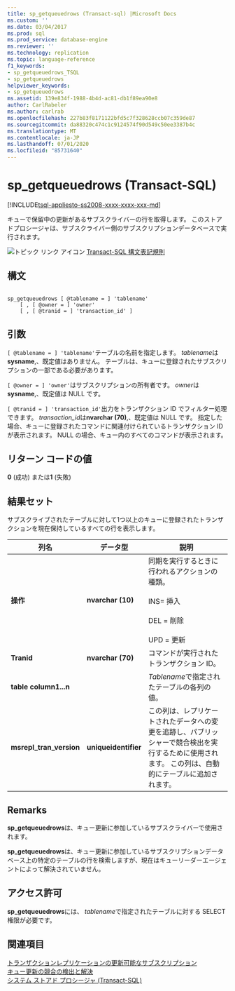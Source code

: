 ```yaml
---
title: sp_getqueuedrows (Transact-sql) |Microsoft Docs
ms.custom: ''
ms.date: 03/04/2017
ms.prod: sql
ms.prod_service: database-engine
ms.reviewer: ''
ms.technology: replication
ms.topic: language-reference
f1_keywords:
- sp_getqueuedrows_TSQL
- sp_getqueuedrows
helpviewer_keywords:
- sp_getqueuedrows
ms.assetid: 139e834f-1988-4b4d-ac81-db1f89ea90e8
author: CarlRabeler
ms.author: carlrab
ms.openlocfilehash: 227b83f8171122bfd5c7f328628ccb07c359de87
ms.sourcegitcommit: da88320c474c1c9124574f90d549c50ee3387b4c
ms.translationtype: MT
ms.contentlocale: ja-JP
ms.lasthandoff: 07/01/2020
ms.locfileid: "85731640"
---
```

# <a name="sp_getqueuedrows-transact-sql"></a>sp_getqueuedrows (Transact-SQL)
[!INCLUDE[tsql-appliesto-ss2008-xxxx-xxxx-xxx-md](../../includes/applies-to-version/sqlserver.md)]

  キューで保留中の更新があるサブスクライバーの行を取得します。 このストアドプロシージャは、サブスクライバー側のサブスクリプションデータベースで実行されます。  
  
 ![トピック リンク アイコン](../../database-engine/configure-windows/media/topic-link.gif "トピック リンク アイコン") [Transact-SQL 構文表記規則](../../t-sql/language-elements/transact-sql-syntax-conventions-transact-sql.md)  
  
## <a name="syntax"></a>構文  
  
```  
  
sp_getqueuedrows [ @tablename = ] 'tablename'  
    [ , [ @owner = ] 'owner'  
    [ , [ @tranid = ] 'transaction_id' ]  
```  
  
## <a name="arguments"></a>引数  
`[ @tablename = ] 'tablename'`テーブルの名前を指定します。 *tablename*は**sysname**,、既定値はありません。 テーブルは、キューに登録されたサブスクリプションの一部である必要があります。  
  
`[ @owner = ] 'owner'`はサブスクリプションの所有者です。 *owner*は**sysname**,、既定値は NULL です。  
  
`[ @tranid = ] 'transaction_id'`出力をトランザクション ID でフィルター処理できます。 *transaction_id*は**nvarchar (70)**,、既定値は NULL です。 指定した場合、キューに登録されたコマンドに関連付けられているトランザクション ID が表示されます。 NULL の場合、キュー内のすべてのコマンドが表示されます。  
  
## <a name="return-code-values"></a>リターン コードの値  
 **0** (成功) または**1** (失敗)  
  
## <a name="result-sets"></a>結果セット  
 サブスクライブされたテーブルに対して1つ以上のキューに登録されたトランザクションを現在保持しているすべての行を表示します。  
  
|列名|データ型|説明|  
|-----------------|---------------|-----------------|  
|**操作**|**nvarchar (10)**|同期を実行するときに行われるアクションの種類。<br /><br /> INS= 挿入<br /><br /> DEL = 削除<br /><br /> UPD = 更新|  
|**Tranid**|**nvarchar (70)**|コマンドが実行されたトランザクション ID。|  
|**table column1...n**||*Tablename*で指定されたテーブルの各列の値。|  
|**msrepl_tran_version**|**uniqueidentifier**|この列は、レプリケートされたデータへの変更を追跡し、パブリッシャーで競合検出を実行するために使用されます。 この列は、自動的にテーブルに追加されます。|  
  
## <a name="remarks"></a>Remarks  
 **sp_getqueuedrows**は、キュー更新に参加しているサブスクライバーで使用されます。  
  
 **sp_getqueuedrows**は、キュー更新に参加しているサブスクリプションデータベース上の特定のテーブルの行を検索しますが、現在はキューリーダーエージェントによって解決されていません。  
  
## <a name="permissions"></a>アクセス許可  
 **sp_getqueuedrows**には、 *tablename*で指定されたテーブルに対する SELECT 権限が必要です。  
  
## <a name="see-also"></a>関連項目  
 [トランザクションレプリケーションの更新可能なサブスクリプション](../../relational-databases/replication/transactional/updatable-subscriptions-for-transactional-replication.md)   
 [キュー更新の競合の検出と解決](../../relational-databases/replication/transactional/updatable-subscriptions-queued-updating-conflict-resolution.md)   
 [システム ストアド プロシージャ &#40;Transact-SQL&#41;](../../relational-databases/system-stored-procedures/system-stored-procedures-transact-sql.md)  
  
  
